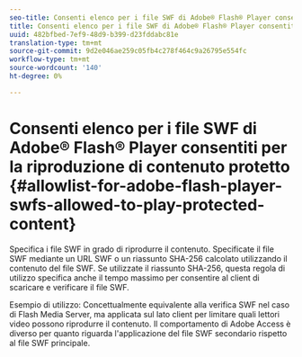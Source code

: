 ```yaml
---
seo-title: Consenti elenco per i file SWF di Adobe® Flash® Player consentiti per la riproduzione di contenuto protetto
title: Consenti elenco per i file SWF di Adobe® Flash® Player consentiti per la riproduzione di contenuto protetto
uuid: 482bfbed-7ef9-48d9-b399-d23fddabc81e
translation-type: tm+mt
source-git-commit: 9d2e046ae259c05fb4c278f464c9a26795e554fc
workflow-type: tm+mt
source-wordcount: '140'
ht-degree: 0%

---
```



# Consenti elenco per i file SWF di Adobe® Flash® Player consentiti per la riproduzione di contenuto protetto {#allowlist-for-adobe-flash-player-swfs-allowed-to-play-protected-content}

Specifica i file SWF in grado di riprodurre il contenuto. Specificate il file SWF mediante un URL SWF o un riassunto SHA-256 calcolato utilizzando il contenuto del file SWF. Se utilizzate il riassunto SHA-256, questa regola di utilizzo specifica anche il tempo massimo per consentire al client di scaricare e verificare il file SWF.

Esempio di utilizzo: Concettualmente equivalente alla verifica SWF nel caso di Flash Media Server, ma applicata sul lato client per limitare quali lettori video possono riprodurre il contenuto. Il comportamento di Adobe Access è diverso per quanto riguarda l&#39;applicazione del file SWF secondario rispetto al file SWF principale.
